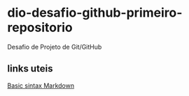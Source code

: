 # dio-desafio-github-primeiro-repositorio
Desafio de Projeto de Git/GitHub

## links uteis
[Basic sintax Markdown](https://www.markdownguide.org/basic-syntax/)

